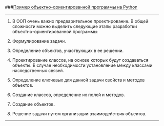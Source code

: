 ###[Пример объектно-ориентированной программы на Python](https://younglinux.info/oopython/ooprogramm)
___
1. В ООП очень важно предварительное проектирование. В общей сложности можно выделить следующие этапы разработки объектно-ориентированной программы:

2. Формулирование задачи.

3. Определение объектов, участвующих в ее решении.

4. Проектирование классов, на основе которых будут создаваться объекты. В случае необходимости установление между классами наследственных связей.

5. Определение ключевых для данной задачи свойств и методов объектов.

6. Создание классов, определение их полей и методов.

7. Создание объектов.

8. Решение задачи путем организации взаимодействия объектов.
___
